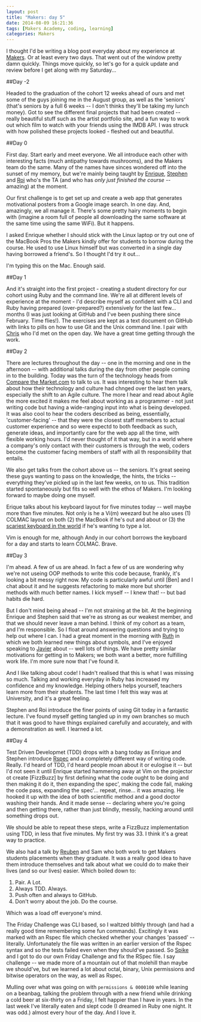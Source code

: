 ```yaml
---
layout: post
title: "Makers: day 5"
date: 2014-08-09 16:21:36
tags: [Makers Academy, coding, learning]
categories: Makers
---
```


I thought I'd be writing a blog post everyday about my experience at
[Makers][MA]. Or at least every two days. That went out of the window pretty
damn quickly. Things move quickly, so let's go for a quick update and review
before I get along with my Saturday...

##Day -2

Headed to the graduation of the cohort 12 weeks ahead of ours and met some of
the guys joining me in the August group, as well as the 'seniors' (that's
seniors by a full 6 weeks -- I don't thinks they'll be taking my lunch money).
Got to see the different final projects that had been created -- really
beautiful stuff such as the artist portfolio site, and a fun way to work out
which film to watch with your friends using the IMDB API. I was struck with how
polished these projects looked - fleshed out and beautiful.

##Day 0

First day. Start early and meet everyone. We all introduce each other with
interesting facts (much antipathy towards mushrooms), and the Makers team do the
same. Many of the names have sinces wondered off into the sunset of my memory,
but we're mainly being taught by [Enrique][Ecomba], [Stephen] and [Roi] who's the TA
(and who has *only just finished the course* -- amazing) at the moment.

Our first challenge is to get set up and create a web app that generates
motivational posters from a Google image search. In one day. And, amazingly, we
all manage it. There's some pretty hairy moments to begin with (imagine a room
full of people all downloading the same software at the same time using the same
WiFi). But it happens.

I asked Enrique whether I should stick with the Linux laptop or try out one of
the MacBook Pros the Makers kindly offer for students to borrow during the
course. He used to use Linux himself but was converted in a single day having
borrowed a friend's. So I thought I'd try it out...

I'm typing this on the Mac. Enough said.

##Day 1

And it's straight into the first project - creating a student directory for our
cohort using Ruby and the command line. We're all at different levels of
experience at the moment - I'd describe myself as confident with a CLI and Ruby
having prepared (over-prepared?) extensively for the last few... months (I was
just looking at GitHub and I've been pushing there since February. Time flies!).
The exercises are kept as a text document on GitHub with links to pills on how
to use Git and the Unix command line. I pair with [Chris] who I'd met on the
open day. We have a great time getting through the work.

##Day 2

There are lectures throughout the day -- one in the morning and one in the
afternoon -- with additional talks during the day from other people coming in to
the building. Today was the turn of the technology heads from [Compare the
Market.com][CTMTweet] to talk to us. It was interesting to hear them talk about
how their technology and culture had chnged over the last ten years, especially
the shift to an Agile culture. The more I hear and read about Agile the more
excited it makes me feel about working as a programmer - not just writing code
but having a wide-ranging input into what is being developed. It was also cool
to hear the coders described as being, essentially, 'customer-facing' -- that
they were the closest staff memebers to actual customer experience and so were
expectd to both feedback as such, generate ideas, and importantly care for the
web app all the time, with flexible working hours. I'd never thought of it that
way, but in a world where a company's only contact with their customers is
through the web, coders become the customer facing members of staff with all th
responsibility that entails.

We also get talks from the cohort above us -- the seniors. It's great seeing
these guys wanting to pass on the knowledge, the hints, the tricks -- everything
they've picked up in the last few weeks, on to us. This tradition started
spontaneously but fits so well with the ethos of Makers. I'm looking forward to
maybe doing one myself.

Erique talks about his keyboard layout for five minutes today -- well maybe more
than five minutes. Not only is he a Vi(m) weezard but he also uses (1) COLMAC
layout on both (2) the MacBook if he's out and about or (3) the [scariest
keyboard in the world][EnriquesKeyboard] if he's wanting to type a lot.

Vim is enough for me, although Andy in our cohort borrows the keyboard for a day
and starts to learn COLMAC. Brave.

##Day 3

I'm ahead. A few of us are ahead. In fact a few of us are wondering why we're
not useing OOP methods to write this code because, frankly, it's looking a bit
messy right now. My code is particularly awful until [Ben] and I chat about it
and he suggests refactoring to make more but shorter methods with much better
names. I kick myself -- I knew that! -- but bad habits die hard.

But I don't mind being ahead -- I'm not straining at the bit. At the beginning
Enrique and Stephen said that we're as strong as our weakest member, and that we
should never leave a man behind. I think of my cohort as a team, and I'm
responsible. So I float around answering questions and trying to help out where
I can. I had a great moment in the morning with [Ruth] in which we both learned
new things about symbols, and I've enjoyed speaking to [Javier] about -- well
lots of things. We have pretty similar motivations for getting in to Makers; we
both want a better, more fulfilling work life. I'm more sure now that I've found
it.

And I like talking about code! I hadn't realised that this is what I was missing
so much. Talking and working everyday in Ruby has increased my confidence and my
knowledge. Helping others helps yourself, teachers learn more from their
students. The last time I felt this way was at University, and it's a great
feeling.

Stephen and Roi introduce the finer points of using Git today in a fantastic
lecture. I've found myself getting tangled up in my own branches so much that it
was good to have things explained carefully and accurately, and with
a demonstration as well. I learned a lot.

##Day 4

Test Driven Developmet (TDD) drops with a bang today as Enrique and Stephen
introduce [Rspec][Rspec] and a completely different way of writing code. Really.
I'd heard of TDD, I'd heard people moan about it or eulogise it -- but I'd not
seen it until Enrique started hammering away at Vim on the projector ot create
[FizzBuzz] by first defining what the code ought to be doing and then making it
do it, then expanding the spec', making the code fail, making the code pass,
expanding the spec'... repeat, rinse... it was amazing. He hooked it up with the
idea of both scientific method and a good doctor washing their hands. And it
made sense -- declaring where you're going and then getting there, rather than
just blindly, messily, hacking around until something drops out.

We should be able to repeat these steps, write a FizzBuzz implementation using
TDD, in less that five minutes. My first try was 33. I think it's a great way to
practice.

We also had a talk by [Reuben][RK] and Sam who both work to get Makers students
placements when they graduate. It was a really good idea to have them introduce
themselves and talk about what we could do to make their lives (and so our lives)
easier. Which boiled down to:

1. Pair. A Lot.
2. Always TDD. Always.
3. Push often and always to GitHub.
4. Don't worry about the job. Do the course.

Which was a load off everyone's mind.

The Friday Challenge was CLI based, so I waltzed blithly through (and had
a really good time remembering some fun commands). Excitingly it was marked with
an Rspec file which checked whether your changes 'passed' -- literally.
Unfortunately the file was written in an earlier version of the Rspec syntax and
so the tests failed even when they should've passed. So [Spike] and I got to do
our own Friday Challenge and fix the RSpec file. I say challenge -- we made more
of a mountain out of that molehill than maybe we should've, but we learned a lot
about octal, binary, Unix permissions and bitwise operators on the way, as well as Rspec.

Mulling over what was going on with `permissions & 0000100` while leaning on
a beanbag, talking the problem through with a new friend while drinking a cold
beer at six-thirty on a Friday, I felt happier than I have in years. In the last
week I've literally eaten and slept code (I dreamed in Ruby one night. It was
odd.) almost every hour of the day. And I love it.

[Ecomba]: https://github.com/ecomba
[RK]: https://twitter.com/rubenkostucki
[MA]: http://www.makersacademy.com/
[Stephen]: https://github.com/ecomba
[Roi]: https://github.com/roidriscoll
[Spike]: https://github.com/spike01
[Chris]: https://github.com/flickoid
[Ruth]: https://github.com/ruthearle
[EnriquesKeyboard]: http://www.typematrix.com/
[CTMTweet]: http://www.typematrix.com/
[Rspec]: http://rspec.info/
[Javier]: https://github.com/silver-io
